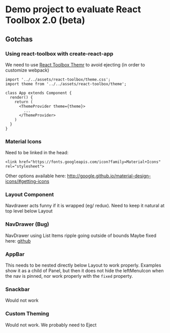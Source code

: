 # Demo project to evaluate React Toolbox 2.0 (beta)

## Gotchas

### Using react-toolbox with create-react-app
We need to use [React Toolbox Themr](https://github.com/react-toolbox/react-toolbox-themr) to avoid ejecting (in order to customize webpack)
```
import '../../assets/react-toolbox/theme.css';
import theme from '../../assets/react-toolbox/theme';

class App extends Component {
  render() {
    return (
      <ThemeProvider theme={theme}>
        ...
      </ThemeProvider>
    )
  }
}
```

### Material Icons
Need to be linked in the head:
```
<link href="https://fonts.googleapis.com/icon?family=Material+Icons" rel="stylesheet">
```

Other options available here:
http://google.github.io/material-design-icons/#getting-icons


### Layout Component
Navdrawer acts funny if it is wrapped (eg/ redux). Need to keep it natural at top level below Layout


### NavDrawer (Bug)
NavDrawer using List Items ripple going outside of bounds
Maybe fixed here:
[github](https://github.com/react-toolbox/react-toolboxcommit/8a4b628d1b740c2e6d84b4a6b708cc198f835f3e)


### AppBar
This needs to be nested directly below Layout to work properly. Examples show it as a child of Panel, but then it does not hide the leftMenuIcon when the nav is pinned, nor work properly with the `fixed` property.


### Snackbar
Would not work


### Custom Theming
Would not work. We probably need to Eject
